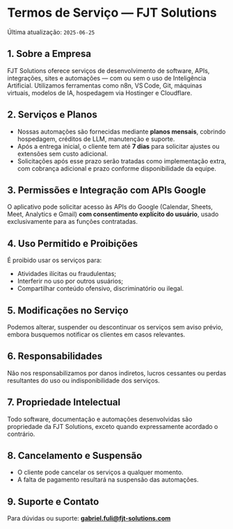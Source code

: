 # Termos de Serviço — FJT Solutions

Última atualização: `2025-06-25`

## 1. Sobre a Empresa
FJT Solutions oferece serviços de desenvolvimento de software, APIs, integrações, sites e automações — com ou sem o uso de Inteligência Artificial. Utilizamos ferramentas como n8n, VS Code, Git, máquinas virtuais, modelos de IA, hospedagem via Hostinger e Cloudflare.

## 2. Serviços e Planos
- Nossas automações são fornecidas mediante **planos mensais**, cobrindo hospedagem, créditos de LLM, manutenção e suporte.
- Após a entrega inicial, o cliente tem até **7 dias** para solicitar ajustes ou extensões sem custo adicional.
- Solicitações após esse prazo serão tratadas como implementação extra, com cobrança adicional e prazo conforme disponibilidade da equipe.

## 3. Permissões e Integração com APIs Google
O aplicativo pode solicitar acesso às APIs do Google (Calendar, Sheets, Meet, Analytics e Gmail) **com consentimento explícito do usuário**, usado exclusivamente para as funções contratadas.

## 4. Uso Permitido e Proibições
É proibido usar os serviços para:
- Atividades ilícitas ou fraudulentas;
- Interferir no uso por outros usuários;
- Compartilhar conteúdo ofensivo, discriminatório ou ilegal.

## 5. Modificações no Serviço
Podemos alterar, suspender ou descontinuar os serviços sem aviso prévio, embora busquemos notificar os clientes em casos relevantes.

## 6. Responsabilidades
Não nos responsabilizamos por danos indiretos, lucros cessantes ou perdas resultantes do uso ou indisponibilidade dos serviços.

## 7. Propriedade Intelectual
Todo software, documentação e automações desenvolvidas são propriedade da FJT Solutions, exceto quando expressamente acordado o contrário.

## 8. Cancelamento e Suspensão
- O cliente pode cancelar os serviços a qualquer momento.
- A falta de pagamento resultará na suspensão das automações.

## 9. Suporte e Contato
Para dúvidas ou suporte: **gabriel.fuli@fjt-solutions.com**
